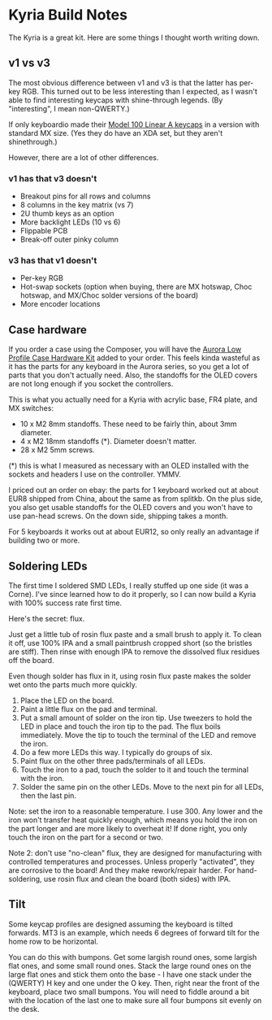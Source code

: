 # Kyria Build Notes

The Kyria is a great kit. Here are some things I thought worth writing down.

## v1 vs v3

The most obvious difference between v1 and v3 is that the latter has per-key RGB. This turned out to be less interesting than I expected, as I wasn't able to find interesting keycaps with shine-through legends. (By "interesting", I mean non-QWERTY.)

If only keyboardio made their [Model 100 Linear A keycaps](https://shop.keyboard.io/products/linear-a-keycaps-m100) in a version with standard MX size. (Yes they do have an XDA set, but they aren't shinethrough.)

However, there are a lot of other differences.

### v1 has that v3 doesn't

- Breakout pins for all rows and columns
- 8 columns in the key matrix (vs 7)
- 2U thumb keys as an option
- More backlight LEDs (10 vs 6)
- Flippable PCB
- Break-off outer pinky column 

### v3 has that v1 doesn't

- Per-key RGB
- Hot-swap sockets (option when buying, there are MX hotswap, Choc hotswap, and MX/Choc solder versions of the board)
- More encoder locations

## Case hardware

If you order a case using the Composer, you will have the [Aurora Low Profile Case Hardware Kit](https://splitkb.com/collections/keyboard-parts/products/aurora-low-profile-case-hardware-kit) added to your order. This feels kinda wasteful as it has the parts for any keyboard in the Aurora series, so you get a lot of parts that you don't actually need. Also, the standoffs for the OLED covers are not long enough if you socket the controllers.

This is what you actually need for a Kyria with acrylic base, FR4 plate, and MX switches:

- 10 x M2 8mm standoffs. These need to be fairly thin, about 3mm diameter.
- 4 x M2 18mm standoffs (\*). Diameter doesn't matter.
- 28 x M2 5mm screws.

(\*) this is what I measured as necessary with an OLED installed with the sockets and headers I use on the controller. YMMV.

I priced out an order on ebay: the parts for 1 keyboard worked out at about EUR8 shipped from China, about the same as from splitkb. On the plus side, you also get usable standoffs for the OLED covers and you won't have to use pan-head screws. On the down side, shipping takes a month.

For 5 keyboards it works out at about EUR12, so only really an advantage if building two or more.

## Soldering LEDs

The first time I soldered SMD LEDs, I really stuffed up one side (it was a Corne). I've since learned how to do it properly, so I can now build a Kyria with 100% success rate first time.

Here's the secret: flux.

Just get a little tub of rosin flux paste and a small brush to apply it. To clean it off, use 100% IPA and a small paintbrush cropped short (so the bristles are stiff). Then rinse with enough IPA to remove the dissolved flux residues off the board.

Even though solder has flux in it, using rosin flux paste makes the solder wet onto the parts much more quickly.

1. Place the LED on the board. 
2. Paint a little flux on the pad and terminal.
3. Put a small amount of solder on the iron tip. Use tweezers to hold the LED in place and touch the iron tip to the pad. The flux boils immediately. Move the tip to touch the terminal of the LED and remove the iron.
4. Do a few more LEDs this way. I typically do groups of six.
5. Paint flux on the other three pads/terminals of all LEDs.
6. Touch the iron to a pad, touch the solder to it and touch the terminal with the iron.
7. Solder the same pin on the other LEDs. Move to the next pin for all LEDs, then the last pin.

Note: set the iron to a reasonable temperature. I use 300. Any lower and the iron won't transfer heat quickly enough, which means you hold the iron on the part longer and are more likely to overheat it! If done right, you only touch the iron on the part for a second or two.

Note 2: don't use "no-clean" flux, they are designed for manufacturing with controlled temperatures and processes. Unless properly "activated", they are corrosive to the board! And they make rework/repair harder. For hand-soldering, use rosin flux and clean the board (both sides) with IPA.

## Tilt

Some keycap profiles are designed assuming the keyboard is tilted forwards. MT3 is an example, which needs 6 degrees of forward tilt for the home row to be horizontal.

You can do this with bumpons. Get some largish round ones, some largish flat ones, and some small round ones. Stack the large round ones on the large flat ones and stick them onto the base - I have one stack under the (QWERTY) H key and one under the O key. Then, right near the front of the keyboard, place two small bumpons. You will need to fiddle around a bit with the location of the last one to make sure all four bumpons sit evenly on the desk.
